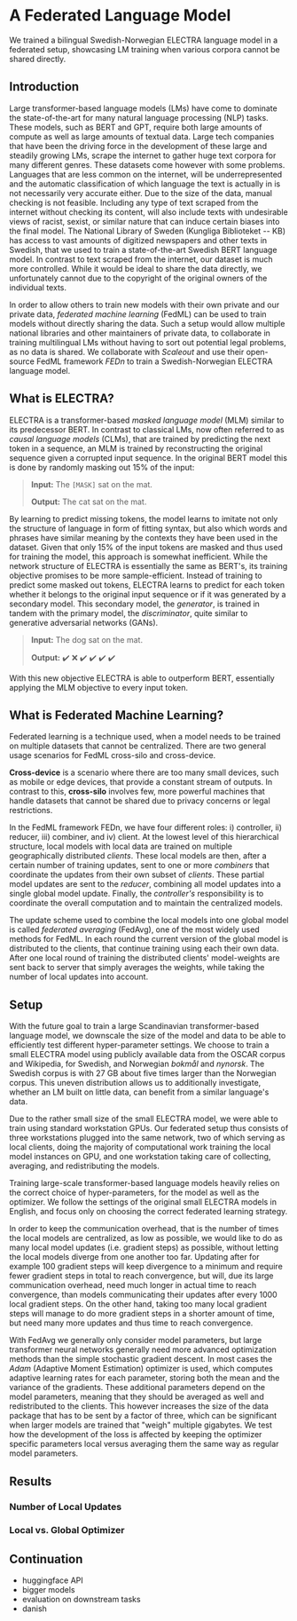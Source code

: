 # A Federated Language Model

We trained a bilingual Swedish-Norwegian ELECTRA language model in a federated
setup, showcasing LM training when various corpora cannot be shared directly.

## Introduction

Large transformer-based language models (LMs) have come to dominate the
state-of-the-art for many natural language processing (NLP) tasks.
These models, such as BERT and GPT, require both large amounts of compute as
well as large amounts of textual data.
Large tech companies that have been the driving force in the development of 
these large and steadily growing LMs, scrape the internet to gather huge text
corpora for many different genres.
These datasets come however with some problems.
Languages that are less common on the internet, will be underrepresented and
the automatic classification of which language the text is actually in is not
necessarily very accurate either.
Due to the size of the data, manual checking is not feasible.
Including any type of text scraped from the internet without checking its 
content, will also include texts with undesirable views of racist,
sexist, or similar nature that can induce certain biases into the final model.
The National Library of Sweden (Kungliga Biblioteket -- KB) has access to vast
amounts of digitized newspapers and other texts in Swedish, that we used to
train a state-of-the-art Swedish BERT language model.
In contrast to text scraped from the internet, our dataset is much more
controlled.
While it would be ideal to share the data directly, we unfortunately cannot due
to the copyright of the original owners of the individual texts.

In order to allow others to train new models with their own private and our
private data, _federated machine learning_ (FedML) can be used to train models
without directly sharing the data.
Such a setup would allow multiple national libraries and other maintainers of
private data, to collaborate in training multilingual LMs without having to 
sort out potential legal problems, as no data is shared.
We collaborate with _Scaleout_ and use their open-source FedML framework
_FEDn_ to train a Swedish-Norwegian ELECTRA language model.


## What is ELECTRA?

ELECTRA is a transformer-based _masked language model_ (MLM) similar to its
predecessor BERT.
In contrast to classical LMs, now often referred to as _causal language models_
(CLMs), that are trained by predicting the next token in a sequence, an MLM is
trained by reconstructing the original sequence given a corrupted input
sequence.
In the original BERT model this is done by randomly masking out 15% of the
input:

> __Input:__ The `[MASK]` sat on the mat.
>
> __Output:__ The cat sat on the mat.

By learning to predict missing tokens, the model learns to imitate not only the
structure of language in form of fitting syntax, but also which words and
phrases have similar meaning by the contexts they have been used in the
dataset.
Given that only 15% of the input tokens are masked and thus used for training
the model, this approach is somewhat inefficient.
While the network structure of ELECTRA is essentially the same as BERT's, its
training objective promises to be more sample-efficient.
Instead of training to predict some masked out tokens, ELECTRA learns to
predict for each token whether it belongs to the original input sequence or
if it was generated by a secondary model.
This secondary model, the _generator_, is trained in tandem with the primary
model, the _discriminator_, quite similar to generative adversarial networks
(GANs).


> __Input:__ The dog sat on the mat.
>
> __Output:__  ✔️ ❌ ✔️ ✔️ ✔️ ✔️

With this new objective ELECTRA is able to outperform BERT, essentially 
applying the MLM objective to every input token.

## What is Federated Machine Learning?

Federated learning is a technique used, when a model needs to be trained on
multiple datasets that cannot be centralized.
There are two general usage scenarios for FedML cross-silo and cross-device.

__Cross-device__ is a scenario where there are too many small devices, such as
mobile or edge devices, that provide a constant stream of outputs.
In contrast to this, __cross-silo__ involves few, more powerful machines that
handle datasets that cannot be shared due to privacy concerns or legal
restrictions.

In the FedML framework FEDn, we have four different roles: i) controller,
ii) reducer, iii) combiner, and iv) client.
At the lowest level of this hierarchical structure, local models with local
data are trained on multiple geographically distributed _clients_.
These local models are then, after a certain number of training updates, sent
to one or more _combiners_ that coordinate the updates from their own subset of
_clients_.
These partial model updates are sent to the _reducer_, combining all model
updates into a single global model update.
Finally, the _controller's_ responsibility is to coordinate the overall
computation and to maintain the centralized models.

The update scheme used to combine the local models into one global model is
called _federated averaging_ (FedAvg), one of the most widely used methods for
FedML.
In each round the current version of the global model is distributed to the
clients, that continue training using each their own data.
After one local round of training the distributed clients' model-weights are
sent back to server that simply averages the weights, while taking the number
of local updates into account.

## Setup

With the future goal to train a large Scandinavian transformer-based language
model, we downscale the size of the model and data to be able to efficiently
test different hyper-parameter settings.
We choose to train a small ELECTRA model using publicly available data from the
OSCAR corpus and Wikipedia, for Swedish, and Norwegian _bokmål_ and _nynorsk_.
The Swedish corpus is with 27 GB about five times larger than the 
Norwegian corpus.
This uneven distribution allows us to additionally investigate, whether an LM
built on little data, can benefit from a similar language's data.

Due to the rather small size of the small ELECTRA model, we were able to train
using standard workstation GPUs.
Our federated setup thus consists of three workstations plugged into the same
network, two of which serving as local clients, doing the majority of
computational work training the local model instances on GPU, and one
workstation taking care of collecting, averaging, and redistributing the
models.

Training large-scale transformer-based language models heavily relies on the
correct choice of hyper-parameters, for the model as well as the optimizer.
We follow the settings of the original small ELECTRA models in English, and
focus only on choosing the correct federated learning strategy.

In order to keep the communication overhead, that is the number of times the
local models are centralized, as low as possible, we would like to do as many
local model updates (i.e. gradient steps) as possible, without letting the 
local models diverge from one another too far.
Updating after for example 100 gradient steps will keep divergence to
a minimum and require fewer gradient steps in total to reach convergence, but
will, due its large communication overhead, need much longer in actual time to
reach convergence, than models communicating their updates after every 1000
local gradient steps.
On the other hand, taking too many local gradient steps will manage to do more
gradient steps in a shorter amount of time, but need many more updates and thus
time  to reach convergence.

With FedAvg we generally only consider model parameters, but large transformer
neural networks generally need more advanced optimization methods than the 
simple stochastic gradient descent.
In most cases the _Adam_ (Adaptive Moment Estimation) optimizer is used, which 
computes adaptive learning rates for each parameter, storing both the mean and
the variance of the gradients.
These additional parameters depend on the model parameters, meaning that they
should be averaged as well and redistributed to the clients.
This however increases the size of the data package that has to be sent by a
factor of three, which can be significant when larger models are trained that
"weigh" multiple gigabytes.
We test how the development of the loss is affected by keeping the optimizer
specific parameters local versus averaging them the same way as regular model
parameters.

## Results

### Number of Local Updates

### Local vs. Global Optimizer

## Continuation

- huggingface API
- bigger models
- evaluation on downstream tasks
- danish

